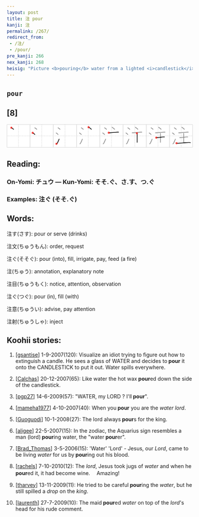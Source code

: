 ```yaml
---
layout: post
title: 注 pour
kanji: 注
permalink: /267/
redirect_from:
 - /注/
 - /pour/
pre_kanji: 266
nex_kanji: 268
heisig: "Picture <b>pouring</b> water from a lighted <i>candlestick</i>. What could be more ridiculous, or simpler, as a way to recall this kanji?"
---
```


## `pour`

## [8]

<div class="stroke"><img src="../images/E6B3A8.png" /></div>

## Reading:

### On-Yomi: チュウ &mdash; Kun-Yomi: そそ.ぐ、さ.す、つ.ぐ

### Examples: 注ぐ (そそ.ぐ)

## Words:

注す(さす): pour or serve (drinks)

注文(ちゅうもん): order, request

注ぐ(そそぐ): pour (into), fill, irrigate, pay, feed (a fire)

注(ちゅう): annotation, explanatory note

注目(ちゅうもく): notice, attention, observation

注ぐ(つぐ): pour (in), fill (with)

注意(ちゅうい): advise, pay attention

注射(ちゅうしゃ): inject

## Koohii stories:

1) [<a href="http://kanji.koohii.com/profile/gsantise">gsantise</a>] 1-9-2007(120): Visualize an idiot trying to figure out how to extinguish a candle. He sees a glass of WATER and decides to<strong> pour</strong> it onto the CANDLESTICK to put it out. Water spills everywhere. 

2) [<a href="http://kanji.koohii.com/profile/Calchas">Calchas</a>] 20-12-2007(65): Like water the hot wax<strong> pour</strong>ed down the side of the candlestick. 

3) [<a href="http://kanji.koohii.com/profile/pgp27">pgp27</a>] 14-6-2009(57): &quot;WATER, my LORD ? I&#039;ll<strong> pour</strong>&quot;. 

4) [<a href="http://kanji.koohii.com/profile/mameha1977">mameha1977</a>] 4-10-2007(40): When you<strong> pour</strong> you are the <em>water lord</em>. 

5) [<a href="http://kanji.koohii.com/profile/Guoguodi">Guoguodi</a>] 10-1-2008(27): The lord always<strong> pour</strong>s for the king. 

6) [<a href="http://kanji.koohii.com/profile/aligee">aligee</a>] 22-5-2007(15): In the zodiac, the Aquarius sign resembles a man (lord)<strong> pour</strong>ing water, the &quot;water<strong> pour</strong>er&quot;. 

7) [<a href="http://kanji.koohii.com/profile/Brad_Thomas">Brad_Thomas</a>] 3-5-2006(15): &#039;Water&#039; &#039;Lord&#039; - Jesus, our <em>Lord</em>, came to be living <em>water</em> for us by<strong> pour</strong>ing out his blood. 

8) [<a href="http://kanji.koohii.com/profile/rachels">rachels</a>] 7-10-2010(12): The <em>lord</em>, Jesus took jugs of <em>water</em> and when he <strong>pour</strong>ed it, it had become wine.　 Amazing! 

9) [<a href="http://kanji.koohii.com/profile/tharvey">tharvey</a>] 13-11-2009(11): He tried to be careful<strong> pour</strong>ing the <em>water</em>, but he still spilled a <em>drop</em> on the <em>king</em>. 

10) [<a href="http://kanji.koohii.com/profile/laurenth">laurenth</a>] 27-7-2009(10): The maid<strong> pour</strong>ed <em>water</em> on top of the <em>lord</em>&#039;s head for his rude comment. 
